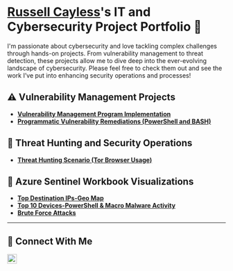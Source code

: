 # <a href="https://www.linkedin.com/in/russell-cayless-18447a7a/">Russell Cayless</a>'s IT and Cybersecurity Project Portfolio 🔐

I'm passionate about cybersecurity and love tackling complex challenges through hands-on projects. From vulnerability management to threat detection, these projects allow me to dive deep into the ever-evolving landscape of cybersecurity. Please feel free to check them out and see the work I’ve put into enhancing security operations and processes!


## ⚠️ Vulnerability Management Projects

- **[Vulnerability Management Program Implementation](https://github.com/russellcayless/vulnerability-management-program/blob/39d61183e0d2e8aec1610411faa043d9880adae6/README.md)**
- **[Programmatic Vulnerability Remediations (PowerShell and BASH)](https://github.com/joshcybertest/programmatic-vulnerability-remediations)**

## 🚨 Threat Hunting and Security Operations

- **[Threat Hunting Scenario (Tor Browser Usage)](https://github.com/russellcayless/threat-hunting-tor-browser/blob/559b3311c80cf8e85b34bb134e7a2f12c8e6ca08/README.md)**

## 📖 Azure Sentinel Workbook Visualizations

- **[Top Destination IPs-Geo Map](https://github.com/russellcayless/sentinel_workbooks/blob/46464d34e53d5b560550119c73669a67a6c8c6f7/Top_Destination_IPs-Geo_Map.md)**
- **[Top 10 Devices-PowerShell & Macro Malware Activity](https://github.com/russellcayless/sentinel_workbooks/blob/46464d34e53d5b560550119c73669a67a6c8c6f7/Top_10_Devices-PowerShell_%26_Macro_Malware_Activity.md)**
- **[Brute Force Attacks](https://github.com/russellcayless/sentinel_workbooks/blob/46464d34e53d5b560550119c73669a67a6c8c6f7/Brute_Force_Attacks.md)**

<hr/>

## 🤳 Connect With Me

[<img align="left" alt="___________ | LinkedIn" width="22px" src="https://cdn.jsdelivr.net/npm/simple-icons@v3/icons/linkedin.svg" />][linkedin]


[linkedin]: https://linkedin.com/in/russell-cayless-18447a7a/ 

<!--
<img width="35" alt="image" src="https://github.com/user-attachments/assets/2f41c7cd-5ea8-4475-b451-a37161b6c3fb"> 
<img width="35" alt="image" src="https://github.com/user-attachments/assets/77649969-9910-4994-8b96-74a116cfb2a8">
-->
